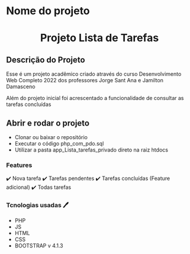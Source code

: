# Nome do projeto
<h1 align="center"> Projeto Lista de Tarefas </h1>

## Descrição do Projeto
Esse é um projeto acadêmico criado através do curso Desenvolvimento Web Completo 2022 dos professores Jorge Sant Ana e Jamilton Damasceno

Além do projeto inicial foi acrescentado a funcionalidade de consultar as tarefas concluídas  

## Abrir e rodar o projeto 

<ul>
    <li> Clonar ou baixar o repositório </li>
    <li> Executar o código php_com_pdo.sql </li>
    <li> Utilizar a pasta app_Lista_tarefas_privado direto na raiz htdocs </li>
</ul>

### Features

✔️ Nova tarefa
✔️ Tarefas pendentes
✔️ Tarefas concluídas (Feature adicional)
✔️ Todas tarefas

### Tcnologias usadas 🖊️
 
- PHP 
- JS
- HTML
- CSS
- BOOTSTRAP v 4.1.3